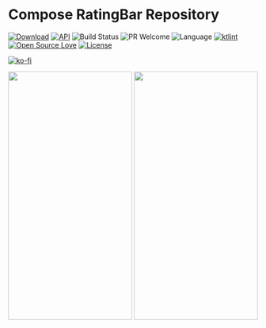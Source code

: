 # Compose RatingBar Repository

[![Download](https://jitpack.io/v/xavijimenezmulet/shapes-for-jetpackcompose.svg)](https://jitpack.io/#xavijimenezmulet/shapes-for-jetpackcompose)
[![API](https://img.shields.io/badge/API-26%2B-brightgreen.svg?style=flat)](https://android-arsenal.com/api?level=26)
![Build Status](https://github.com/Dhaval2404/ImagePicker/workflows/Build/badge.svg)
![PR Welcome](https://camo.githubusercontent.com/b0ad703a46e8b249ef2a969ab95b2cb361a2866ecb8fe18495a2229f5847102d/68747470733a2f2f696d672e736869656c64732e696f2f62616467652f5052732d77656c636f6d652d627269676874677265656e2e737667)
![Language](https://img.shields.io/badge/language-Kotlin-orange.svg)
[![ktlint](https://img.shields.io/badge/code%20style-%E2%9D%A4-FF4081.svg)](https://ktlint.github.io/)
[![Open Source Love](https://badges.frapsoft.com/os/v1/open-source.svg?v=102)](https://opensource.org/licenses/Apache-2.0)
[![License](https://img.shields.io/badge/license-Apache%202.0-blue.svg)](https://github.com/xavijimenezmulet/SnackBar/blob/main/LICENSE)

[![ko-fi](https://www.ko-fi.com/img/githubbutton_sm.svg)](https://ko-fi.com/xavijimenez)


<img src="https://github.com/xavijimenezmulet/shapes-for-jetpackcompose/assets/44567433/8ce6b84a-fea6-4a52-994e-33a70f38b30b" width="250" height="500"/> <img src="https://github.com/xavijimenezmulet/ratingbar-jetpackcompose/assets/44567433/b10f9cab-cf69-4704-b962-fcee197a9176" width="250" height="500"/>
